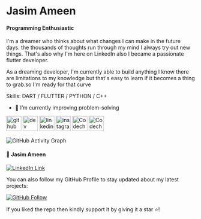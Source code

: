 # Jasim Ameen
#### Programming Enthusiastic

I'm a dreamer who thinks about what changes I can make in the future days. the thousands of thoughts run through my mind I always try out new things. That's also why I'm here on LinkedIn also I became a passionate flutter developer.

As a dreaming developer, I'm currently able to build anything I know there are limitations to my knowledge but that's easy to learn if it becomes a thing to grab.so I'm ready for that curve

Skills: DART / FLUTTER / PYTHON / C++

- 🔭 I’m currently improving problem-solving


[<img src='https://cdn.jsdelivr.net/npm/simple-icons@3.0.1/icons/github.svg' alt='github' height='40'>](https://github.com/jasimameen)    [<img src='https://cdn.jsdelivr.net/npm/simple-icons@3.0.1/icons/dev-dot-to.svg' alt='dev' height='40'>](https://dev.to/jasimameen)    [<img src='https://cdn.jsdelivr.net/npm/simple-icons@3.0.1/icons/linkedin.svg' alt='linkedin' height='40'>](https://www.linkedin.com/in/jasimameen/)    [<img src='https://cdn.jsdelivr.net/npm/simple-icons@3.0.1/icons/instagram.svg' alt='instagram' height='40'>](https://www.instagram.com/jasim_leskeboy/)    [<img src='https://cdn.jsdelivr.net/npm/simple-icons@3.0.1/icons/codechef.svg' alt='Codechef' height='40'>](https://www.codechef.com/users/leskeboy)    [<img src='https://cdn.jsdelivr.net/npm/simple-icons@3.0.1/icons/codeforces.svg' alt='Codechef' height='40'>](https://codeforces.com/profile/leskeboy) 


![GitHub Activity Graph](https://activity-graph.herokuapp.com/graph?username=jasimameen)  


#### 🧑 Jasim Ameen
[![LinkedIn Link](https://img.shields.io/badge/Connect-Hamza-blue.svg?logo=linkedin&longCache=true&style=social&label=Connect
)](https://www.linkedin.com/in/jasimameen/)

You can also follow my GitHub Profile to stay updated about my latest projects:

[![GitHub Follow](https://img.shields.io/badge/Connect-Hamza-blue.svg?logo=Github&longCache=true&style=social&label=Follow)](https://github.com/jasimameen)

If you liked the repo then kindly support it by giving it a star ⭐!
